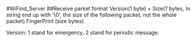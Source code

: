 #WiFind_Server
##Receive parket format
Version(1 byte) + Size(? bytes, In string end up with '\0', the size of the following packet, not the whole packet)
FingerPrint (size bytes)

Version: 1 stand for emergency, 2 stand for periodic message.
